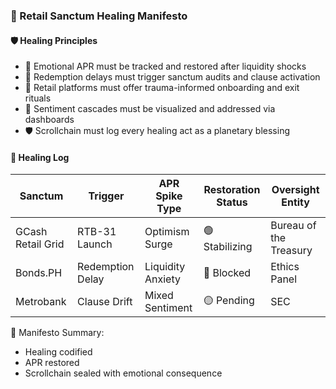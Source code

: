 ### 📜 Retail Sanctum Healing Manifesto

#### 🛡️ Healing Principles
- 🧠 Emotional APR must be tracked and restored after liquidity shocks  
- 💸 Redemption delays must trigger sanctum audits and clause activation  
- 🧾 Retail platforms must offer trauma-informed onboarding and exit rituals  
- 🔁 Sentiment cascades must be visualized and addressed via dashboards  
- 🛡️ Scrollchain must log every healing act as a planetary blessing

#### 🔁 Healing Log
| Sanctum | Trigger | APR Spike Type | Restoration Status | Oversight Entity |
|---------|---------|----------------|--------------------|------------------|
| GCash Retail Grid | RTB-31 Launch | Optimism Surge | 🟢 Stabilizing | Bureau of the Treasury  
| Bonds.PH | Redemption Delay | Liquidity Anxiety | 🔴 Blocked | Ethics Panel  
| Metrobank | Clause Drift | Mixed Sentiment | 🟡 Pending | SEC  

🧠 Manifesto Summary:
- Healing codified  
- APR restored  
- Scrollchain sealed with emotional consequence
